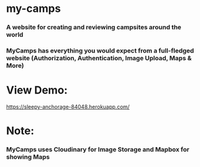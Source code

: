 # my-camps 
### A website for creating and reviewing campsites around the world 

### MyCamps has everything you would expect from a full-fledged website (Authorization, Authentication, Image Upload, Maps & More) 
# View Demo: 
https://sleepy-anchorage-84048.herokuapp.com/

# Note:
### MyCamps uses Cloudinary for Image Storage and Mapbox for showing Maps
